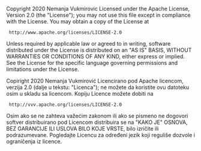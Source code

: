   Copyright 2020 Nemanja Vukmirovic
   Licensed under the Apache License, Version 2.0 (the "License");
   you may not use this file except in compliance with the License.
   You may obtain a copy of the License at

     http://www.apache.org/licenses/LICENSE-2.0

   Unless required by applicable law or agreed to in writing, software
   distributed under the License is distributed on an "AS IS" BASIS,
   WITHOUT WARRANTIES OR CONDITIONS OF ANY KIND, either express or implied.
   See the License for the specific language governing permissions and
   limitations under the License.
   
   Copiright 2020 Nemanja Vukmirović
   Licencirano pod Apache licencom, verzija 2.0 (dalje u tekstu: "Licenca");
   ne možete da koristite ovu datoteku osim u skladu sa licencom.
   Kopiju Licence možete dobiti na

     http://vvv.apache.org/licenses/LICENSE-2.0

   Osim ako se ne zahteva važećim zakonom ili ako se pismeno ne dogovori softver
   distribuirano pod Licencom distribuira se na "KAKO JE" OSNOVA,
   BEZ GARANCIJE ILI USLOVA BILO KOJE VRSTE, bilo izričite ili podrazumevane.
   Pogledajte Licencu za određeni jezik koji reguliše dozvole i
   ograničenja iz licence.
   
   
   
   
